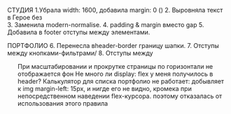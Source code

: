 СТУДИЯ
1.Убрала width: 1600, добавила margin: 0 (<body>)
2. Выровняла текст в Герое без <br>
3. Заменила modern-normalise.
4. padding <a> & margin вместо gap
5. Добавила в footer отступы между элементами.

ПОРТФОЛИО
6. Перенесла вheader-border границу шапки.
7. Отступы между кнопками-фильтрами/
8. Отступы между <ul>


При масштабировании и прокрутке страницы по горизонтали не отображается фон
Не много ли display: flex у меня получилось в header?
Калькулятор для списка портфолио не работает: добывляет к img margin-left: 15px, и нигде его не видно, кромека при непосредственном наведении flex-курсора. поэтому отказалась от использования этого правила
